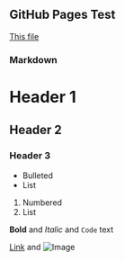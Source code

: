 ## GitHub Pages Test

[This file](https://github.com/decoherer/pagetest/edit/master/README.md)

### Markdown

# Header 1
## Header 2
### Header 3

- Bulleted
- List

1. Numbered
2. List

**Bold** and _Italic_ and `Code` text

[Link](url) and ![Image](src)
```

